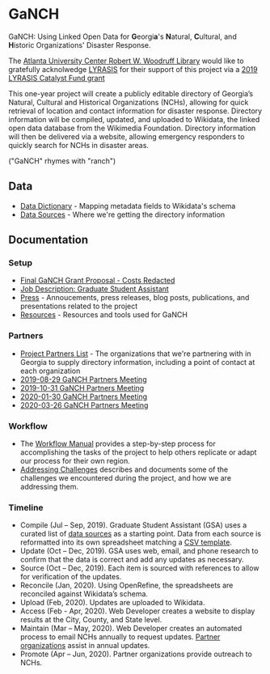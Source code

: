 # GaNCH

GaNCH: Using Linked Open Data for **G**eorgi**a**'s **N**atural, **C**ultural, and **H**istoric Organizations' Disaster Response.

The [Atlanta University Center Robert W. Woodruff Library](https://www.auctr.edu/) would like to gratefully acknolwedge [LYRASIS](https://www.lyrasis.org/Pages/Main.aspx) for their support of this project via a [2019 LYRASIS Catalyst Fund grant](https://lyrasisnow.org/press-release-lyrasis-announces-the-2019-catalyst-fund-recipients-and-their-projects/)

This one-year project will create a publicly editable directory of Georgia’s Natural, Cultural and Historical Organizations (NCHs), allowing for quick retrieval of location and contact information for disaster response. Directory information will be compiled, updated, and uploaded to Wikidata, the linked open data database from the Wikimedia Foundation. Directory information will then be delivered via a website, allowing emergency responders to quickly search for NCHs in disaster areas.

("GaNCH" rhymes with "ranch")

## Data

* [Data Dictionary](/data/data_dictionary.md) - Mapping metadata fields to Wikidata's schema
* [Data Sources](/data/data_sources.md) - Where we're getting the directory information

## Documentation

### Setup

* [Final GaNCH Grant Proposal - Costs Redacted](/docs/AUCRWWL_CF19_Proposal_021919_FINAL_CostRedacts.pdf)
* [Job Description: Graduate Student Assistant](/docs/2019-06-26_GaNCH_Job%20Description_Student%20Assistant.pdf)
* [Press](/docs/press.md) - Annoucements, press releases, blog posts, publications, and presentations related to the project
* [Resources](/docs/resources.md) - Resources and tools used for GaNCH

### Partners

* [Project Partners List](/docs/project_partners.md) - The organizations that we're partnering with in Georgia to supply directory information, including a point of contact at each organization
* [2019-08-29 GaNCH Partners Meeting](https://archive.org/details/2019-08-29_ganch_partners_meeting)
* [2019-10-31 GaNCH Partners Meeting](https://archive.org/details/2019-10-31_GaNCH_Partners_Meeting)
* [2020-01-30 GaNCH Partners Meeting](https://archive.org/details/2020-01-30_GaNCH_Partners_Meeting)
* [2020-03-26 GaNCH Partners Meeting](https://archive.org/details/2020-03-26_GaNCH_Partners_Meeting)

### Workflow
* The [Workflow Manual](/docs/workflow.md) provides a step-by-step process for accomplishing the tasks of the project to help others replicate or adapt our process for their own region.
* [Addressing Challenges](/docs/challenges.md) describes and documents some of the challenges we encountered during the project, and how we are addressing them. 

### Timeline

* Compile (Jul – Sep, 2019). Graduate Student Assistant (GSA) uses a curated list of [data sources](/data/data_sources.md) as a starting point. Data from each source is reformatted into its own spreadsheet matching a [CSV template](/data/TEMPLATE.csv).
* Update (Oct – Dec, 2019). GSA uses web, email, and phone research to confirm that the data is correct and add any updates as necessary.
* Source (Oct – Dec, 2019). Each item is sourced with references to allow for verification of the updates.
* Reconcile (Jan, 2020). Using OpenRefine, the spreadsheets are reconciled against Wikidata’s schema.
* Upload (Feb, 2020). Updates are uploaded to Wikidata.
* Access (Feb - Apr, 2020). Web Developer creates a website to display results at the City, County, and State level.
* Maintain (Mar – May, 2020). Web Developer creates an automated process to email NCHs annually to request updates. [Partner organizations](/docs/project_partners.md) assist in annual updates.
* Promote (Apr – Jun, 2020). Partner organizations provide outreach to NCHs.
